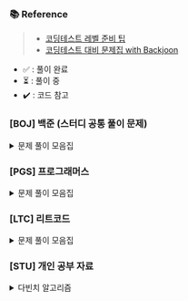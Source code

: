 
### 📚 Reference
> - [코딩테스트 레벨 준비 팁](https://haesoo9410.tistory.com/351)
> - [코딩테스트 대비 문제집 with Backjoon](https://github.com/tony9402/baekjoon)

- ✅ : 풀이 완료
- ⏳ : 풀이 중
- ✔️ : 코드 참고

### [BOJ] 백준 (스터디 공통 풀이 문제)

<details>
    <summary>문제 풀이 모음집</summary>
  </br>
    
  |코드 번호|이름|난이도|풀이 유형|풀이 코드|풀이 시간|상태|고려할 내용|
  |:------:|:------|:------:|:------|:------|:------|:------:|:------:|
  |**_20061_**|  [모노미노도미노2](https://www.acmicpc.net/problem/20061)|골드 2|	`구현`|	[01_모노미노도미노2.py](./[BOJ]/week05/01_모노미노도미노.py)|	00:00:00.00|⏳| |
  |**_1461_**| [스도쿠](https://www.acmicpc.net/problem/2239)|골드 4| `구현`, `백트래킹`|	[02_스도쿠.py](./[BOJ]/week05/02_스도쿠.py)|00:00:00:00|||
  |**_13549_**|  [숨바꼭질3](https://www.acmicpc.net/problem/13549)|골드 5|	`그래프`|	[02_숨바꼭질3.py](./[BOJ]/week01/02_숨바꼭질3.py)|	00:00:00.00| | |
  |**_25401_**|  [카드바꾸기](https://www.acmicpc.net/problem/25401)|골드 5|	`브루트포스`|	[03_카드바꾸기.py](./[BOJ]/week01/03_카드바꾸기.py)|	04:12:00.00|✔️| |logic|
  |**_11501_**|  [주식](https://www.acmicpc.net/problem/11501)|실버 2|	`그리디 알고리즘`|	[04_주식.py](./[BOJ]/week01/04_주식.py)|	1:42:00.00| ✔️| 시간복잡도 고려|
  |**_0379_**|  [입국심사](https://www.acmicpc.net/problem/3079)|골드 5|	`이분 검색`|	[01_입국심사.py](./[BOJ]/week02/01_입국심사.py)|0:56:00.00| ✅| |
  |**_2075_**|  [N번째 큰수](https://www.acmicpc.net/problem/2075)|실버 3|	`Priority queue`, 	`정렬` |	[02_N번째큰수.py](./[BOJ]/week02/02_N번째큰수.py)|0:41:00.00|✅| |
  |**_12919_**|  [A와 B2](https://www.acmicpc.net/problem/12919)|골드 5|	`Brute force`, 	`재귀(Recursive)` |	[03_A와B2.py](./[BOJ]/week02/03_A와B2.py)|1:29:00.00| ✔️| |
  |**_1644_**|  [소수의 연속합](https://www.acmicpc.net/problem/1644)|골드 3|	`에라토스테네스의 체`, 	`슬라이딩 윈도우` |	[01_소수의연속합.py](./[BOJ]/week03/01_소수의연속합.py)|1:58:00.00| ✔️| sliding window 조건|
  |**_16234_**|  [인구이동](https://www.acmicpc.net/problem/16234)|골드 4|	`DFS`, `BFS`, `그래프 탐색` |	[02_인구이동.py](./[BOJ]/week03/02_인구이동.py)|3:14:00.00|✔️| 인접노드 -> BFS/DFS|
  |**_2467_**|  [용액](https://www.acmicpc.net/problem/2467)|골드 5|	`이분탐색`, `투포인터` |	[01_용액.py](./[BOJ]/week04/01_용액.py)|1:28:00:00|✅|투포인터 |
  |**_1461_**| [도서관](https://www.acmicpc.net/problem/1461)|골드 4|	`그리디알고리즘`, `정렬` |	[02_도서관.py](./[BOJ]/week04/02_도서관.py)|1:42:00:00|✔️|음수, 양수 왜 놔눠야하는지|

</details>

### [PGS] 프로그래머스

<details>
    <summary>문제 풀이 모음집</summary>
  </br>
  
  |코드 번호|이름|난이도|풀이 유형|풀이 코드|풀이 시간|상태|
  |:------:|:------|:------:|:------|:------|:------|:------:|
  |**_159993_**| [미로찾기](https://school.programmers.co.kr/learn/courses/30/lessons/159993)|Lv 2|	`-`|	[01_미로찾기.py](./[PGS]/01_미로찾기.py)|	00:00:00.00| |


</details>

### [LTC] 리트코드

<details>
    <summary>문제 풀이 모음집</summary>
  </br>
  
  |코드 번호|이름|난이도|풀이 유형|풀이 코드|풀이 시간|상태|
  |:------:|:------|:------:|:------|:------|:------|:------:|
  |**_1672_**|	[Richest Customer Wealth](https://leetcode.com/problems/richest-customer-wealth/)|	Easy |	`Array`|	[1672_Richest_Customer_Wealth.py](./[LTC]/Array/1672_Richest_Customer_Wealth.py)|	00:16:38.00|✅|

</details>

### [STU] 개인 공부 자료
<details>
    <summary>다빈치 알고리즘</summary>
  </br>
  
  |코드 번호|이름|난이도|풀이 유형|풀이 코드|풀이 시간|상태|
  |:------:|:------|:------:|:------|:------|:------|:------:|
  |**_8393_**|	[합](https://www.acmicpc.net/problem/8393)|	브론즈 5|	`수학`|	[01_sum.py](./[STU]/davinci_algorithm/basic/01_math/01_sum.py)|	00:01:38.00|✅|
  |**_10818_**|	[최소, 최대](https://www.acmicpc.net/problem/10818)|	브론즈 3|	`수학`|	[02_min_max.py](./[STU]/davinci_algorithm/basic/01_math/02_min_max.py)|	00:09:16.00|✅|
  |**_29608_**|	[에라토스테네스의 체](https://www.acmicpc.net/problem/2960)|	실버 4|	`수학`|	[04_eratostenes.py](./[STU]/davinci_algorithm/basic/01_math/04_eratostenes.py)|	00:37:00.00|✔️|
  |**_14215_**|	[세 막대](https://www.acmicpc.net/problem/14215)|	브론즈 3|	`수학`|	[06_세막대.py](./[STU]/davinci_algorithm/basic/01_math/06_세막대.py)|	00:11:00.00| ✅|
  |**_1002_**|  [터렛](https://www.acmicpc.net/problem/1002)|	실버 3|	`수학`|	[07_터렛.py](./[STU]/davinci_algorithm/basic/01_math/07_터렛.py)|	01:13:00.00| ✔️|
  |**_2292_**|  [벌집](https://www.acmicpc.net/problem/2292)|	브론즈 2|	`수학`|	[08_벌집.py](./[STU]/davinci_algorithm/basic/01_math/08_벌집.py)|	00:26:00.00| ✅| 
  |**_4673_**|  [셀프 넘버](https://www.acmicpc.net/problem/4673)|실버 5|	`수학`|	[09_셀프넘버.py](./[STU]/davinci_algorithm/basic/01_math/09_셀프넘버.py)|	01:21:00.00| ✔️| 
  |**_17618_**|  [신기한 수](https://www.acmicpc.net/problem/17618)|브론즈 3|	`수학`|	[10_신기한수.py](./[STU]/davinci_algorithm/basic/01_math/10_신기한수.py)|	00:12:00.00| ✅| 
  |**_2577_**|  [숫자의 개수](https://www.acmicpc.net/problem/2577)|브론즈 2|	`수학`|	[11_숫자의개수.py](./[STU]/davinci_algorithm/basic/01_math/11_숫자의개수.py)|	00:11:00.00| ✅| 
  |**_2750_**|  [수 정렬하기](https://www.acmicpc.net/problem/2750)|브론즈 2|	`정렬`|	[01_수정렬.py](./[STU]/davinci_algorithm/basic/02_array/01_수정렬.py)|	00:10:00.00| ✅| 
  |**_10825_**|  [국영수](https://www.acmicpc.net/problem/10825)|실버 4|	`정렬`|	[02_국영수.py](./[STU]/davinci_algorithm/basic/02_array/02_국영수.py)|	01:38:00.00| ✔️|
  |**_10875_**|  [팩토리얼](https://www.acmicpc.net/problem/10872)|브론즈 2|	`재귀함수`|	[01_팩토리얼.py](./[STU]/davinci_algorithm/basic/03_recursion/01_팩토리얼.py)|	00:22:00.00| ✅| 
  |**_17478_**|  [재귀함수가 뭔가요?](https://www.acmicpc.net/problem/17478)|실버 5|	`재귀함수`|	[03_재귀함수가뭔가요.py](./[STU]/davinci_algorithm/basic/03_recursion/03_재귀함수가뭔가요.py)|	00:40:00.00| ✔️| 
  |**_10813_**|  [공바꾸기](https://www.acmicpc.net/problem/10813)|브론즈 2|	`자료구조`|	[01_공바꾸기.py](./[STU]/davinci_algorithm/basic/04_data_structure/01_공바꾸기.py)|	00:00:00.00| | 
  |**_10828_**|  [스택](https://www.acmicpc.net/problem/10828)|실버 4|	`자료구조`|	[02_스택.py](./[STU]/davinci_algorithm/basic/04_data_structure/02_스택.py)|	00:32:00.00|✅| 
  |**_11866_**|  [요세푸스 문제0](https://www.acmicpc.net/problem/11866)|실버 4|	`자료구조`|	[03_요세푸스.py](./[STU]/davinci_algorithm/basic/04_data_structure/03_요세푸스.py)|	01:23:00.00| ✔️| 
  |**_1436_**|  [영화감독 숌](https://www.acmicpc.net/problem/1436)|실버 5|	`브루트 포스`|	[01_영화감독숌.py](./[STU]/davinci_algorithm/basic/05_brute_force/01_영화감독숌.py)|	00:28:00.00| ✔️| 
  |**_2798_**|  [블랙잭](https://www.acmicpc.net/problem/2798)|브론즈 2|	`브루트 포스`|	[02_블랙잭.py](./[STU]/davinci_algorithm/basic/05_brute_force/02_블랙잭.py)|	00:21:00.00|✅ | 
  |**_17614_**|  [369](https://www.acmicpc.net/problem/17614)|브론즈 3|	`브루트 포스`|	[03_369.py](./[STU]/davinci_algorithm/basic/05_brute_force/03_369.py)|	00:39:00.00|✅ | 
  |**_28215_**|  [대피소](https://www.acmicpc.net/problem/28215)|실버 4|	`브루트 포스`|	[04_대피소.py](./[STU]/davinci_algorithm/basic/05_brute_force/04_대피소.py)|	02:11:00.00|✔️|
  |**_2531_**|  [회전초밥](https://www.acmicpc.net/problem/2531)|실버 1|	`브루트 포스`|	[05_회전초밥.py](./[STU]/davinci_algorithm/basic/05_brute_force/05_회전초밥.py)|	02:02:00.00| ✔️|
  |**_17608_**|  [막대기](https://www.acmicpc.net/problem/17608)|	브론즈 2|	`구현`|	[08_벌집.py](./[STU]/davinci_algorithm/basic/07_implement/01_막대기.py)|	00:19:00.00|✅|
  |**_19939_**|  [박 터트리기](https://www.acmicpc.net/problem/19939)|실버 4|	`구현`|	[02_박터트리기.py](./[STU]/davinci_algorithm/basic/07_implement/02_박터트리기.py)|	00:00:00.00|✔️|
  |**_25304_**|  [영수증](https://www.acmicpc.net/problem/25304)|	브론즈 4|	`수학`|	[12_영수증.py](./[STU]/davinci_algorithm/basic/01_math/12_영수증.py)|	00:28:00.00|✅|
  |**_2562_**|  [최대값](https://www.acmicpc.net/problem/2562)|	브론즈 4|	`구현`|	[03_최대값.py](./[STU]/davinci_algorithm/basic/07_implement/03_최대값.py)|00:29:00.00|✅|





</details>


<!-- 
format
|**_2292_**|  [벌집](https://www.acmicpc.net/problem/2292)|	브론즈 2|	`수학`|	[08_벌집.py](./[STU]/davinci_algorithm/basic/01_math/08_벌집.py)|	00:00:00.00| | |
-->